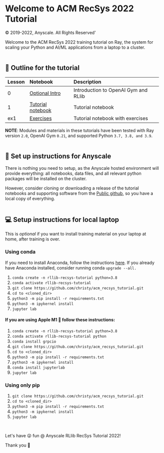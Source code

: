 # Welcome to ACM RecSys 2022 Tutorial 

© 2019-2022, Anyscale. All Rights Reserved'

Welcome to the ACM RecSys 2022 training tutorial on Ray, the system for scaling your 
Python and AI/ML applications from a laptop to a cluster.
<br>
<br>

## 📖 Outline for the tutorial

| Lesson| Notebook | Description
|:-----|:-----------|:----------------------------------------------------------|
| 0  | [Optional Intro](intro_gym_and_rllib_optional.ipynb)|Introduction to OpenAI Gym and RLlib|
| 1  | [Tutorial notebook](01_anyscale_acm_recsys_tutorial.ipynb) |Tutorial notebook|
| ex1 | [Exercises](01_anyscale_acm_recsys_tutorial_exercises.ipynb) |Tutorial notebook with exercises |

**NOTE**: Modules and materials in these tutorials have been tested with 
Ray version `2.0`, OpenAI Gym `0.21`, and supported Python `3.7, 3.8, and 3.9`.
<br>
<br>

## 👩 Set up instructions for Anyscale 

There is nothing you need to setup, as the Anyscale hosted environment will provide everything:
all notebooks, data files, and all relevant python packages will be installed on 
the cluster.

However, consider cloning or downloading a release of the tutorial notebooks and 
supporting software from the [Public github](https://github.com/anyscale/academy), 
so you have a local copy of everything.
<br>
<br>

## 💻 Setup instructions for local laptop
This is *optional* if you want to install training material on your laptop at home,
after training is over.


### Using conda
If you need to install Anaconda, follow the instructions [here](https://www.anaconda.com/products/distribution).
If you already have Anaconda installed, consider running conda `upgrade --all.`

1. `conda create -n rllib-recsys-tutorial python=3.8`
2. `conda activate rllib-recsys-tutorial`
3. `git clone https://github.com/christy/acm_recsys_tutorial.git`
4. `cd to <cloned_dir>`
5. `python3 -m pip install -r requirements.txt`
6. `python3 -m ipykernel install`
7. `jupyter lab`


#### If you are using Apple M1 🍎 follow these instructions:

1. `conda create -n rllib-recsys-tutorial python=3.8`
2. `conda activate rllib-recsys-tutorial python`
3. `conda install grpcio`
4. `git clone https://github.com/christy/acm_recsys_tutorial.git`
5. `cd to <cloned_dir>`
6. `python3 -m pip install -r requirements.txt`
7. `python3 -m ipykernel install`
8. `conda install jupyterlab`
9. `jupyter lab`


### Using only pip
1. `git clone https://github.com/christy/acm_recsys_tutorial.git`
2. `cd to <cloned_dir>`
3. `python3 -m pip install -r requirements.txt`
4. `python3 -m ipykernel install`
5. `jupyter lab`

<br>

Let's have 😜 fun @ Anyscale RLlib RecSys Tutorial 2022!

Thank you 🙏











